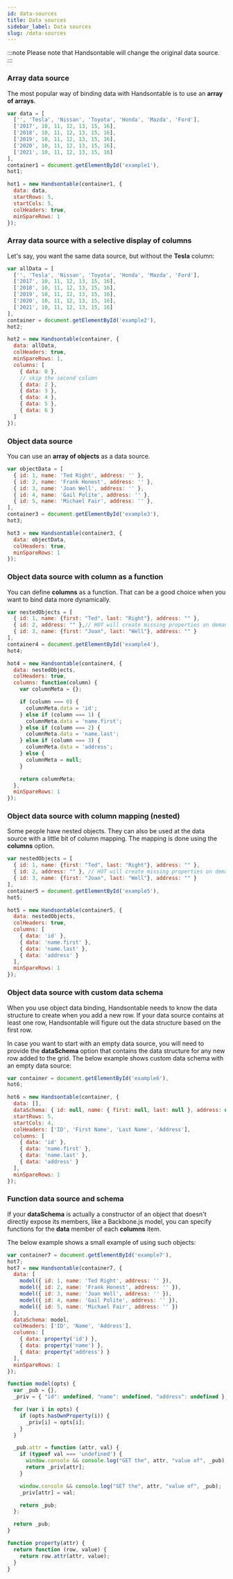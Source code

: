 ```yaml
---
id: data-sources
title: Data sources
sidebar_label: Data sources
slug: /data-sources
---
```


:::note
  Please note that Handsontable will change the original data source.
:::
### Array data source

The most popular way of binding data with Handsontable is to use an **array of arrays**.

```js title="index.js" hot-preview=example1,hot1
var data = [
  ['', 'Tesla', 'Nissan', 'Toyota', 'Honda', 'Mazda', 'Ford'],
  ['2017', 10, 11, 12, 13, 15, 16],
  ['2018', 10, 11, 12, 13, 15, 16],
  ['2019', 10, 11, 12, 13, 15, 16],
  ['2020', 10, 11, 12, 13, 15, 16],
  ['2021', 10, 11, 12, 13, 15, 16]
],
container1 = document.getElementById('example1'),
hot1;

hot1 = new Handsontable(container1, {
  data: data,
  startRows: 5,
  startCols: 5,
  colHeaders: true,
  minSpareRows: 1
});
```

### Array data source with a selective display of columns

Let's say, you want the same data source, but without the **Tesla** column:

```js title="index.js" hot-preview=example2,hot2
var allData = [
  ['', 'Tesla', 'Nissan', 'Toyota', 'Honda', 'Mazda', 'Ford'],
  ['2017', 10, 11, 12, 13, 15, 16],
  ['2018', 10, 11, 12, 13, 15, 16],
  ['2019', 10, 11, 12, 13, 15, 16],
  ['2020', 10, 11, 12, 13, 15, 16],
  ['2021', 10, 11, 12, 13, 15, 16]
],
container = document.getElementById('example2'),
hot2;

hot2 = new Handsontable(container, {
  data: allData,
  colHeaders: true,
  minSpareRows: 1,
  columns: [
    { data: 0 },
    // skip the second column
    { data: 2 },
    { data: 3 },
    { data: 4 },
    { data: 5 },
    { data: 6 }
  ]
});
```
### Object data source

You can use an **array of objects** as a data source.

```js title="index.js" hot-preview=example3,hot3
var objectData = [
  { id: 1, name: 'Ted Right', address: '' },
  { id: 2, name: 'Frank Honest', address: '' },
  { id: 3, name: 'Joan Well', address: '' },
  { id: 4, name: 'Gail Polite', address: '' },
  { id: 5, name: 'Michael Fair', address: '' },
],
container3 = document.getElementById('example3'),
hot3;

hot3 = new Handsontable(container3, {
  data: objectData,
  colHeaders: true,
  minSpareRows: 1
});
```

### Object data source with column as a function

You can define **columns** as a function. That can be a good choice when you want to bind data more dynamically.

```js title="index.js" hot-preview=example4,hot4
var nestedObjects = [
  { id: 1, name: {first: "Ted", last: "Right"}, address: "" },
  { id: 2, address: "" },// HOT will create missing properties on demand
  { id: 3, name: {first: "Joan", last: "Well"}, address: "" }
],
container4 = document.getElementById('example4'),
hot4;

hot4 = new Handsontable(container4, {
  data: nestedObjects,
  colHeaders: true,
  columns: function(column) {
    var columnMeta = {};

    if (column === 0) {
      columnMeta.data = 'id';
    } else if (column === 1) {
      columnMeta.data = 'name.first';
    } else if (column === 2) {
      columnMeta.data = 'name.last';
    } else if (column === 3) {
      columnMeta.data = 'address';
    } else {
      columnMeta = null;
    }

    return columnMeta;
  },
  minSpareRows: 1
});
```

### Object data source with column mapping (nested)

Some people have nested objects. They can also be used at the data source with a little bit of column mapping. The mapping is done using the **columns** option.

```js title="index.js" hot-preview=example5,hot5
var nestedObjects = [
  { id: 1, name: {first: "Ted", last: "Right"}, address: "" },
  { id: 2, address: "" }, // HOT will create missing properties on demand
  { id: 3, name: {first: "Joan", last: "Well"}, address: "" }
],
container5 = document.getElementById('example5'),
hot5;

hot5 = new Handsontable(container5, {
  data: nestedObjects,
  colHeaders: true,
  columns: [
    { data: 'id' },
    { data: 'name.first' },
    { data: 'name.last' },
    { data: 'address' }
  ],
  minSpareRows: 1
});
```
### Object data source with custom data schema

When you use object data binding, Handsontable needs to know the data structure to create when you add a new row. If your data source contains at least one row, Handsontable will figure out the data structure based on the first row.

In case you want to start with an empty data source, you will need to provide the **dataSchema** option that contains the data structure for any new row added to the grid. The below example shows custom data schema with an empty data source:

```js title="index.js" hot-preview=example6,hot6
var container = document.getElementById('example6'),
hot6;

hot6 = new Handsontable(container, {
  data: [],
  dataSchema: { id: null, name: { first: null, last: null }, address: null },
  startRows: 5,
  startCols: 4,
  colHeaders: ['ID', 'First Name', 'Last Name', 'Address'],
  columns: [
    { data: 'id' },
    { data: 'name.first' },
    { data: 'name.last' },
    { data: 'address' }
  ],
  minSpareRows: 1
});
```
### Function data source and schema

If your **dataSchema** is actually a constructor of an object that doesn't directly expose its members, like a Backbone.js model, you can specify functions for the **data** member of each **columns** item.

The below example shows a small example of using such objects:

```js title="index.js" hot-preview=example7,hot7
var container7 = document.getElementById('example7'),
hot7;
hot7 = new Handsontable(container7, {
  data: [
    model({ id: 1, name: 'Ted Right', address: '' }),
    model({ id: 2, name: 'Frank Honest', address: '' }),
    model({ id: 3, name: 'Joan Well', address: '' }),
    model({ id: 4, name: 'Gail Polite', address: '' }),
    model({ id: 5, name: 'Michael Fair', address: '' })
  ],
  dataSchema: model,
  colHeaders: ['ID', 'Name', 'Address'],
  columns: [
    { data: property('id') },
    { data: property('name') },
    { data: property('address') }
  ],
  minSpareRows: 1
});

function model(opts) {
  var _pub = {},
  _priv = { "id": undefined, "name": undefined, "address": undefined };

  for (var i in opts) {
    if (opts.hasOwnProperty(i)) {
      _priv[i] = opts[i];
    }
  }

  _pub.attr = function (attr, val) {
    if (typeof val === 'undefined') {
      window.console && console.log("GET the", attr, "value of", _pub);
      return _priv[attr];
    }

    window.console && console.log("SET the", attr, "value of", _pub);
    _priv[attr] = val;

    return _pub;
  };

  return _pub;
}

function property(attr) {
  return function (row, value) {
    return row.attr(attr, value);
  }
}
```
